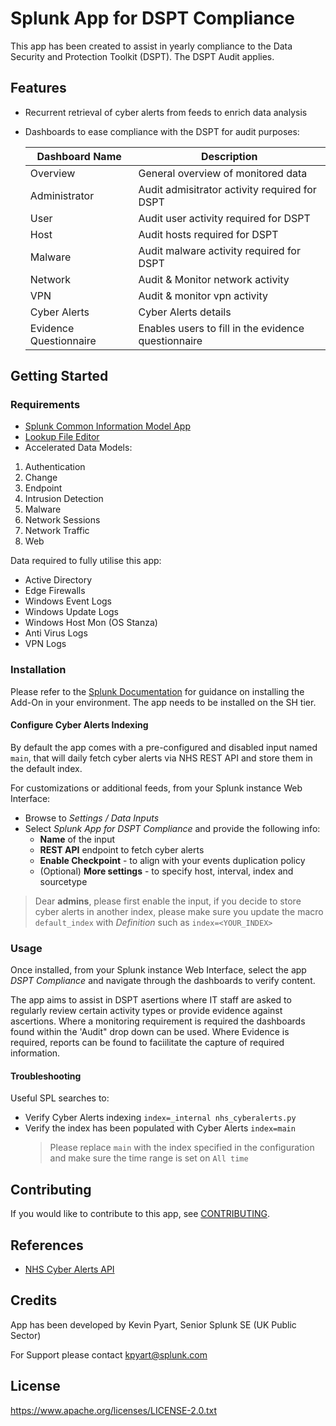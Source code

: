 # Splunk App for DSPT Compliance
This app has been created to assist in yearly compliance to the Data Security and Protection Toolkit (DSPT). 
The DSPT Audit applies.

## Features
* Recurrent retrieval of cyber alerts from feeds to enrich data analysis
* Dashboards to ease compliance with the DSPT for audit purposes:
    
    | **Dashboard Name**     | **Description**                                     |
    |------------------------|-----------------------------------------------------|
    | Overview               | General overview of monitored data                  |
    | Administrator          | Audit admisitrator activity required for DSPT       |
    | User                   | Audit user activity required for DSPT               |
    | Host                   | Audit hosts required for DSPT                       |
    | Malware                | Audit malware activity required for DSPT            |
    | Network                | Audit & Monitor network activity                    |
    | VPN                    | Audit & monitor vpn activity                        |
    | Cyber Alerts           | Cyber Alerts details                                |
    | Evidence Questionnaire | Enables users to fill in the evidence questionnaire |

## Getting Started
### Requirements
* [Splunk Common Information Model App](https://splunkbase.splunk.com/app/1621/)
* [Lookup File Editor](https://splunkbase.splunk.com/app/1724/)
* Accelerated Data Models:
 1. Authentication
 2. Change
 3. Endpoint
 4. Intrusion Detection
 5. Malware
 6. Network Sessions
 7. Network Traffic
 8. Web

Data required to fully utilise this app:

* Active Directory
* Edge Firewalls
* Windows Event Logs
* Windows Update Logs
* Windows Host Mon (OS Stanza)
* Anti Virus Logs
* VPN Logs

### Installation
Please refer to the [Splunk Documentation](https://docs.splunk.com/Documentation/AddOns/released/Overview/Installingadd-ons) for guidance on installing the Add-On in your environment. The app needs to be installed on the SH tier.

#### Configure Cyber Alerts Indexing
By default the app comes with a pre-configured and disabled input named `main`, that will daily fetch cyber alerts via NHS REST API and store them in the default index.

For customizations or additional feeds, from your Splunk instance Web Interface:
* Browse to *Settings / Data Inputs*
* Select *Splunk App for DSPT Compliance* and provide the following info:
    * **Name** of the input
    * **REST API** endpoint to fetch cyber alerts
    * **Enable Checkpoint** - to align with your events duplication policy
    * (Optional) **More settings** - to specify host, interval, index and sourcetype

> Dear **admins**, please first enable the input, if you decide to store cyber alerts in another index, please make sure you update the macro `default_index` with *Definition* such as `index=<YOUR_INDEX>`

### Usage
Once installed, from your Splunk instance Web Interface, select the app *DSPT Compliance* and navigate through the dashboards to verify content.

The app aims to assist in DSPT asertions where IT staff are asked to regularly review certain activity types or provide evidence against ascertions. Where a monitoring requirement is required the dashboards found within the 'Audit" drop down can be used. Where Evidence is required, reports can be found to faciilitate the capture of required information.

#### Troubleshooting
Useful SPL searches to:
* Verify Cyber Alerts indexing `index=_internal nhs_cyberalerts.py`
* Verify the index has been populated with Cyber Alerts `index=main`
    > Please replace `main` with the index  specified in the configuration and make sure the time range is set on `All time`

## Contributing
If you would like to contribute to this app, see [CONTRIBUTING](CONTRIBUTING.md).

## References
* [NHS Cyber Alerts API](https://digital.nhs.uk/services/data-security-centre/cyber-alerts-api/get-cyber-alerts)

## Credits
App has been developed by Kevin Pyart, Senior Splunk SE (UK Public Sector)

For Support please contact kpyart@splunk.com

## License
https://www.apache.org/licenses/LICENSE-2.0.txt
